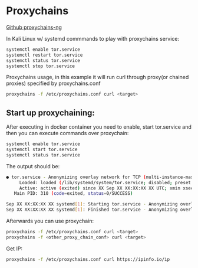 # Proxychains

[Github proxychains-ng](https://github.com/rofl0r/proxychains-ng)

In Kali Linux w/ systemd commmands to play with proxychains service:

```bash
systemctl enable tor.service
systemctl restart tor.service
systemctl status tor.service
systemctl stop tor.service
```

Proxychains usage, in this example it will run curl through proxy(or chained proxies) specified by proxychains.conf

```bash
proxychains -f /etc/proxychains.conf curl <target>
```

## Start up proxychaining:

After executing in docker container you need to enable, start tor.service and then you can execute commands over proxychain:

```bash
systemctl enable tor.service
systemctl start tor.service
systemctl status tor.service
```

The output should be:

```bash
● tor.service - Anonymizing overlay network for TCP (multi-instance-master)
     Loaded: loaded (/lib/systemd/system/tor.service; disabled; preset: disabled)
     Active: active (exited) since XX Sep XX XX:XX:XX XX UTC; xmin xsec ago
   Main PID: 310 (code=exited, status=0/SUCCESS)

Sep XX XX:XX:XX XX systemd[1]: Starting tor.service - Anonymizing overlay network for TCP (multi-instance-master)...
Sep XX XX:XX:XX XX systemd[1]: Finished tor.service - Anonymizing overlay network for TCP (multi-instance-master).
```

Afterwards you can use proxychain:

```bash
proxychains -f /etc/proxychains.conf curl <target>
proxychains -f <other_proxy_chain_conf> curl <target>
```

Get IP:

```bash
proxychains -f /etc/proxychains.conf curl https://ipinfo.io/ip
```